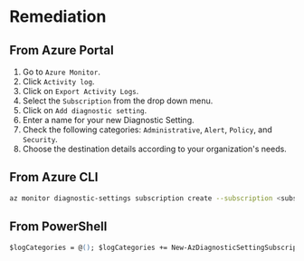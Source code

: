 # Remediation

## From Azure Portal

1. Go to `Azure Monitor`.
2. Click `Activity log`.
3. Click on `Export Activity Logs`.
4. Select the `Subscription` from the drop down menu.
5. Click on `Add diagnostic setting`.
6. Enter a name for your new Diagnostic Setting.
7. Check the following categories: `Administrative`, `Alert`, `Policy`, and `Security`.
8. Choose the destination details according to your organization's needs.

## From Azure CLI

```sh
az monitor diagnostic-settings subscription create --subscription <subscription id> --name <diagnostic settings name> --location <location> --event-hub <event hub ID> --event-hub-auth-rule <event hub auth rule ID> --storage-account <storage account ID> --workspace <log analytics workspace ID> --logs "[{category:Security,enabled:true},{category:Administrative,enabled:true},{category:Alert,enabled:true},{category:Policy,enabled:true}]"
```

## From PowerShell

```ps
$logCategories = @(); $logCategories += New-AzDiagnosticSettingSubscriptionLogSettingsObject -Category Administrative -Enabled $true $logCategories += New-AzDiagnosticSettingSubscriptionLogSettingsObject -Category Security -Enabled $true $logCategories += New-AzDiagnosticSettingSubscriptionLogSettingsObject -Category Alert -Enabled $true $logCategories += New-AzDiagnosticSettingSubscriptionLogSettingsObject -Category Policy -Enabled $true New-AzSubscriptionDiagnosticSetting -SubscriptionId <subscription ID> -Name <Diagnostic settings name> <[-EventHubAuthorizationRule <event hub auth rule ID> -EventHubName <event hub name>] [-StorageAccountId <storage account ID>] [-WorkSpaceId <log analytics workspace ID>] [-MarketplacePartner ID <full ARM Marketplace resource ID>]> -Log $logCategories
```
